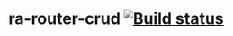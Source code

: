 # ra-router-crud [![Build status](https://ci.appveyor.com/api/projects/status/e9ed0kqs4jpadh03?svg=true)](https://ci.appveyor.com/project/barsich/ra-router-crud)